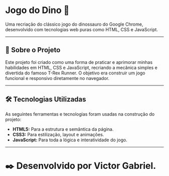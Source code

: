 # Jogo do Dino 🦖

Uma recriação do clássico jogo do dinossauro do Google Chrome, desenvolvido com tecnologias web puras como HTML, CSS e JavaScript.

---

## 📝 Sobre o Projeto

Este projeto foi criado como uma forma de praticar e aprimorar minhas habilidades em HTML, CSS e JavaScript, recriando a mecânica simples e divertida do famoso T-Rex Runner. O objetivo era construir um jogo funcional e responsivo diretamente no navegador.

---

## 🛠️ Tecnologias Utilizadas

As seguintes ferramentas e tecnologias foram usadas na construção do projeto:

- **HTML5:** Para a estrutura e semântica da página.
- **CSS3:** Para estilização, layout e animações.
- **JavaScript:** Para toda a lógica e interatividade do jogo.

---

# ✒️ Desenvolvido por Victor Gabriel.
